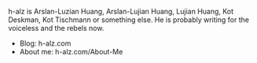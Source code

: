h-alz is Arslan-Luzian Huang, Arslan-Lujian Huang, Lujian Huang, Kot Deskman, Kot Tischmann or something else. He is probably writing for the voiceless and the rebels now.

- Blog: h-alz.com
- About me: h-alz.com/About-Me
